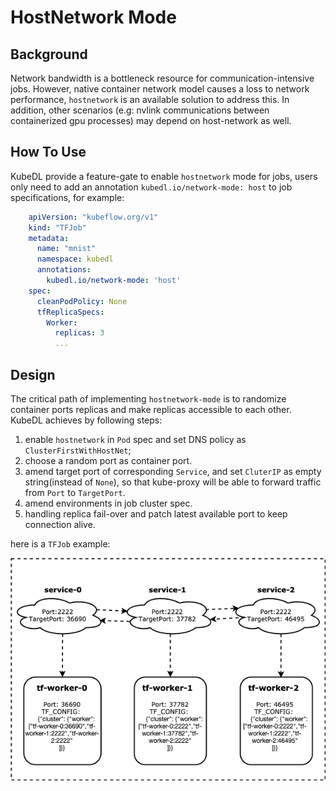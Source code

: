 # HostNetwork Mode 

## Background

Network bandwidth is a bottleneck resource for communication-intensive jobs. However, native container
network model causes a loss to network performance, `hostnetwork` is an available solution to address this.
In addition, other scenarios (e.g: nvlink communications between containerized gpu processes) may depend on
host-network as well. 

## How To Use

KubeDL provide a feature-gate to enable `hostnetwork` mode for jobs, users only need to add an annotation
`kubedl.io/network-mode: host` to job specifications, for example:

```yaml
    apiVersion: "kubeflow.org/v1"
    kind: "TFJob"
    metadata:
      name: "mnist"
      namespace: kubedl 
      annotations:
        kubedl.io/network-mode: 'host'
    spec:
      cleanPodPolicy: None 
      tfReplicaSpecs:
        Worker:
          replicas: 3
          ...
```

## Design

The critical path of implementing `hostnetwork-mode` is to randomize container ports replicas and make replicas accessible
 to each other. KubeDL achieves by following steps:

1. enable `hostnetwork` in `Pod` spec and set DNS policy as `ClusterFirstWithHostNet`;
2. choose a random port as container port.
3. amend target port of corresponding `Service`, and set `CluterIP` as empty string(instead of `None`), so that kube-proxy will be able to forward traffic from `Port` to `TargetPort`.
4. amend environments in job cluster spec. 
5. handling replica fail-over and patch latest available port to keep connection alive.

here is a `TFJob` example:

<div align="center">
 <img src="./img/tf_hostnetwork.png" width="700" title="TF-HostNetwork">
</div> <br/>
